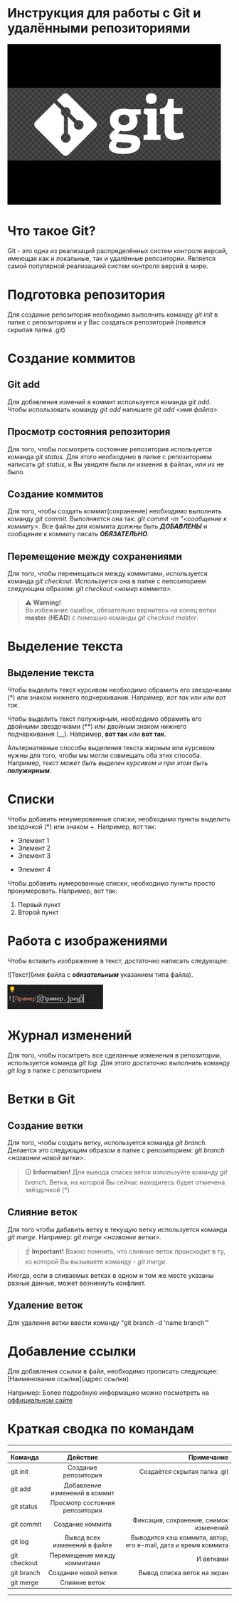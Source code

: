 # Инструкция для работы с Git и удалёнными репозиториями

![Git-logo](git-logo.jpg)

# Что такое Git?

Git - это одна из реализаций распределённых систем контроля версий, имеющая как и локальные, так и удалённые репозитории. Является самой популярной реализацией систем контроля версий в мире.

# Подготовка репозитория

Для создание репозитория необходимо выполнить команду *git init* в папке с репозиторием и у Вас создаться репозиторий (появится скрытая папка .git)

# Создание коммитов

## Git add

Для добавления измений в коммит используется команда *git add.* Чтобы использовать команду *git add* напишите *git add <имя файла>*.

## Просмотр состояния репозитория

Для того, чтобы посмотреть состояние репозитория используется команда *git status.* Для этого необходимо в папке с репозиторием написать *git status,* и Вы увидите были ли измения в файлах, или их не было.

## Создание коммитов

Для того, чтобы создать коммит(сохранение) необходимо выполнить команду *git commit.* Выполняется она так: *git commit -m "<сообщение к коммиту>.* Все файлы для коммита должны быть *__ДОБАВЛЕНЫ__* и сообщение к коммиту писать *__ОБЯЗАТЕЛЬНО__.*

## Перемещение между сохранениями

Для того, чтобы перемещаться между коммитами, используется команда *git checkout*. Используется она в папке с пепозиторием следующим образом: *git checkout <номер коммита>.*

> &#9888; **Warning!**  
 Во избежание ошибок, обязательно вернитесь на конец ветки **master** (**HEAD**) с помошью команды *git checkout master*.

# Выделение текста

## Выделение текста

Чтобы выделить текст курсивом необходимо обрамить его звездочками (*) или знаком нижнего подчеркивания. Например, *вот так* или или _вот так_.

Чтобы выделить текст полужирным, необходимо обрамить его двойными звездочками (**) или двойным знаком нижнего подчеркивания (__). Например, **вот так** или __вот так__.

Альтернативные способы выделения текста жирным или курсивом нужны для того, чтобы мы могли совмещать оба этих способа. Например, _текст может быть выделен курсивом и при этом быть **полужирным**_.

# Списки

Чтобы добавить ненумерованные списки, необходимо пункты выделить звездочкой (*) или знаком +. Например, вот так:
* Элемент 1
* Элемент 2
* Элемент 3
+ Элемент 4


Чтобы добавить нумерованные списки, необходимо пункты просто пронумеровать. Например, вот так:
1. Первый пункт
2. Второй пункт

# Работа с изображениями

Чтобы вставить изображение в текст, достаточно написать следующее:

![Текст](имя файла с *__обязательным__* указанием типа файла).

![Пример](Снимок.jpg)

# Журнал изменений

Для того, чтобы посмтреть все сделанные изменения в репозитории, используется команда *git log.* Для этого достаточно выполнить команду *git log* в папке с репозиторием

# Ветки в Git

## Создание ветки

Для того, чтобы создать ветку, используется команда *git branch.* 
Делается это следующим образом в папке с репозиторием: *git branch <название новой ветки>*.

>&#128712; **Information!**
 Для вывода списка веток изпользуйте команду *git branch*. Ветка, на которой Вы сейчас находитесь будет отмечена звёздочкой (*).

## Слияние веток

Для того чтобы дабавить ветку в текущую ветку используется команда *git merge*. 
Например: *git merge <название ветки>.*

>&#9757; **Important!**
 Важно помнить, что слияние веток происходит в ту, из которой Вы вызываете команду - *git merge*.

Иногда, если в сливаемых ветках в одном и том же месте указаны разные данные, может возникнуть конфликт.  

## Удаление веток

Для удаления ветки ввести команду "git branch -d 'name branch'"

# Добавление ссылки

Для добавления ссылки в файл, необходимо прописать следующее: [Наименование ссылки](адрес ссылки).

Например: Более подробную информацию можно посмотреть на [оффициальном сайте](https://git-scm.com/book/ru/v2/%D0%92%D0%B2%D0%B5%D0%B4%D0%B5%D0%BD%D0%B8%D0%B5-%D0%9E-%D1%81%D0%B8%D1%81%D1%82%D0%B5%D0%BC%D0%B5-%D0%BA%D0%BE%D0%BD%D1%82%D1%80%D0%BE%D0%BB%D1%8F-%D0%B2%D0%B5%D1%80%D1%81%D0%B8%D0%B9)

# Краткая сводка по командам
---
|Команда|Действие|Примечание
|:-|:-:|-:
|git init|Создание репозитория|Создаётся скрытая папка .git
|git add|Добавление изменений в коммит|
|git status|Просмотр состояния репозитория|
|git commit|Создание коммита|Фиксация, сохранение, снимок изменений
|git log|Вывод всех изменений в файле|Выводится хэш коммита, автор, его e-mail, дата и время коммита
|git checkout|Перемещение между коммитами|И ветками
|git branch|Создание новой ветки|Вывод списка веток на экран
|git merge|Слияние веток|
---